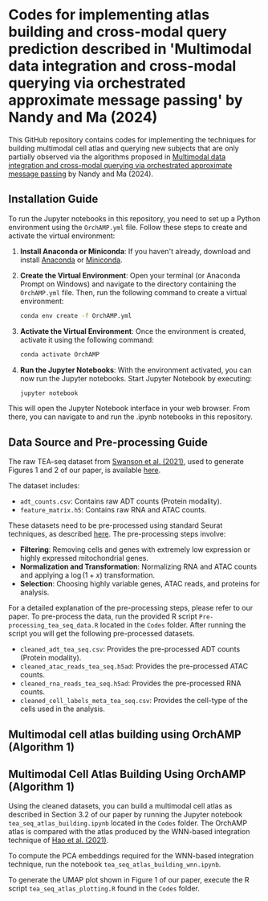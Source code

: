 # Codes for implementing atlas building and cross-modal query prediction described in 'Multimodal data integration and cross-modal querying via orchestrated approximate message passing' by Nandy and Ma (2024)

This GitHub repository contains codes for implementing the techniques for building multimodal cell atlas and querying new subjects that are only partially observed via the algorithms proposed in [Multimodal data integration and cross-modal querying via orchestrated approximate message passing](https://arxiv.org/abs/2407.19030) by Nandy and Ma (2024). 

## Installation Guide

To run the Jupyter notebooks in this repository, you need to set up a Python environment using the `OrchAMP.yml` file. Follow these steps to create and activate the virtual environment:

1. **Install Anaconda or Miniconda**:
   If you haven't already, download and install [Anaconda](https://www.anaconda.com/products/distribution) or [Miniconda](https://docs.conda.io/en/latest/miniconda.html).

2. **Create the Virtual Environment**:
   Open your terminal (or Anaconda Prompt on Windows) and navigate to the directory containing the `OrchAMP.yml` file. Then, run the following command to create a virtual environment:
   ```bash
   conda env create -f OrchAMP.yml

3. **Activate the Virtual Environment**:
   Once the environment is created, activate it using the following command:
   ```bash
   conda activate OrchAMP

4. **Run the Jupyter Notebooks**:
   With the environment activated, you can now run the Jupyter notebooks. Start Jupyter Notebook by executing:
   ```bash
   jupyter notebook
   
This will open the Jupyter Notebook interface in your web browser. From there, you can navigate to and run the .ipynb notebooks in this repository.

## Data Source and Pre-processing Guide

The raw TEA-seq dataset from [Swanson et al. (2021)](https://elifesciences.org/articles/63632), used to generate Figures 1 and 2 of our paper, is available [here](https://www.dropbox.com/scl/fo/yu1vydyjhab0yxs9kyhoo/AOQwV-4cDz9GtjTRHmNawNg?rlkey=j7bbsfiwihwrzqzkqh4hj3e87&st=kb766idz&dl=0).

The dataset includes:
- `adt_counts.csv`: Contains raw ADT counts (Protein modality).
- `feature_matrix.h5`: Contains raw RNA and ATAC counts.

These datasets need to be pre-processed using standard Seurat techniques, as described [here](https://www.sciencedirect.com/science/article/pii/S0092867421005833). The pre-processing steps involve:

- **Filtering**: Removing cells and genes with extremely low expression or highly expressed mitochondrial genes.
- **Normalization and Transformation**: Normalizing RNA and ATAC counts and applying a $\log(1 + x)$ transformation.
- **Selection**: Choosing highly variable genes, ATAC reads, and proteins for analysis.

For a detailed explanation of the pre-processing steps, please refer to our paper.
To pre-process the data, run the provided R script `Pre-processing_tea_seq_data.R` located in the `Codes` folder. After running the script you will get the following pre-processed datasets.

- `cleaned_adt_tea_seq.csv`: Provides the pre-processed ADT counts (Protein modality).
- `cleaned_atac_reads_tea_seq.h5ad`: Provides the pre-processed ATAC counts.
- `cleaned_rna_reads_tea_seq.h5ad`: Provides the pre-processed RNA counts.
- `cleaned_cell_labels_meta_tea_seq.csv`: Provides the cell-type of the cells used in the analysis.

## Multimodal cell atlas building using OrchAMP (Algorithm 1)

## Multimodal Cell Atlas Building Using OrchAMP (Algorithm 1)

Using the cleaned datasets, you can build a multimodal cell atlas as described in Section 3.2 of our paper by running the Jupyter notebook `tea_seq_atlas_building.ipynb` located in the `Codes` folder. The OrchAMP atlas is compared with the atlas produced by the WNN-based integration technique of [Hao et al. (2021)](https://www.sciencedirect.com/science/article/pii/S0092867421005833).

To compute the PCA embeddings required for the WNN-based integration technique, run the notebook `tea_seq_atlas_building_wnn.ipynb`.

To generate the UMAP plot shown in Figure 1 of our paper, execute the R script `tea_seq_atlas_plotting.R` found in the `Codes` folder.

